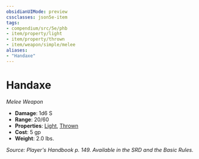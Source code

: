 ```yaml
---
obsidianUIMode: preview
cssclasses: json5e-item
tags:
- compendium/src/5e/phb
- item/property/light
- item/property/thrown
- item/weapon/simple/melee
aliases: 
- "Handaxe"
---
```

# Handaxe
*Melee Weapon*  

- **Damage**: 1d6 S
- **Range**: 20/60
- **Properties**: [Light](4-Resources/Compendium/rules/item-properties.md#Light), [Thrown](4-Resources/Compendium/rules/item-properties.md#Thrown)
- **Cost**: 5 gp
- **Weight**: 2.0 lbs.

*Source: Player's Handbook p. 149. Available in the SRD and the Basic Rules.*